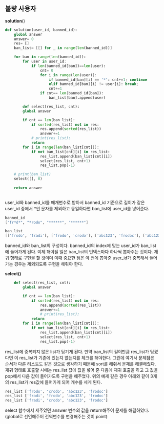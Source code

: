 ## 불량 사용자

**solution**()

```python
def solution(user_id, banned_id):
    global answer
    answer= 0
    res= []
    ban_list= [[] for _ in range(len(banned_id))]

    for ban in range(len(banned_id)):
        for user in user_id:
            if len(banned_id[ban])==len(user):
                cnt= 0
                for i in range(len(user)):
                    if banned_id[ban][i] == '*': cnt+=1; continue
                    elif banned_id[ban][i] != user[i]: break;
                    cnt+=1
                if cnt== len(banned_id[ban]):
                    ban_list[ban].append(user)

        def select(res_list, cnt):
        global answer

        if cnt == len(ban_list):
            if sorted(res_list) not in res:
                res.append(sorted(res_list))
                answer+=1
            # print(res_list);
            return
        for i in range(len(ban_list[cnt])):
            if not ban_list[cnt][i] in res_list:
                res_list.append(ban_list[cnt][i])
                select(res_list, cnt+1)
                res_list.pop(-1)

    # print(ban_list)
    select([], 0)
    
    return answer
    
```

user_id와 banned_id를 매개변수로 받아서 banned_id 기준으로 길이가 같은 user_id 중에서 *인 문자를 제외하고 동일하다면 ban_list에 user_id를 넣어준다.

```python
banned_id
["fr*d*", "*rodo", "******", "******"]

ban_list
[['frodo', 'fradi'], ['frodo', 'crodo'], ['abc123', 'frodoc'], ['abc123', 'frodoc']]
```

banned_id와 ban_list의 구성이다. banned_id의 index에 맞는 user_id가 ban_list에 들어가게 된다. 이제 해야될 일은 ban_list의 인덱스마다 하나씩 뽑아주는 것이다. 재귀 형태로 구현을 할 것이며 이때 중요한 점은 이 전에 뽑아준 user_id가 중복해서 들어가는 경우는 제외되도록 구현을 해줘야 한다.

**select()**

```python
    def select(res_list, cnt):
        global answer

        if cnt == len(ban_list):
            if sorted(res_list) not in res:
                res.append(sorted(res_list))
                answer+=1
            	# print(res_list);
            return
        for i in range(len(ban_list[cnt])):
            if not ban_list[cnt][i] in res_list:
                res_list.append(ban_list[cnt][i])
                select(res_list, cnt+1)
                res_list.pop(-1)
```

res_list에 중복되지 않은 list가 담기게 된다. 만약 ban_list의 길이만큼 res_list가 담겼다면 이 res_list가 기존에 있는지 없는지를 체크를 해야한다. 그런데 여기서 문제점은 순서가 다른 리스트도 같은 것으로 생각하기 때문에 sort를 해줘서 문제를 해결해줬다. 재귀 형태로 호출할 시에는 res_list 값에 값을 넣어 준 다음에 재귀 호출을 하고 그 값을 pop해서 다음 값이 들어가도록 구현을 해주었다. 위의 예제 같은 경우 아래와 같이 3개의 res_list가 res값에 들어가게 되어 개수를 세게 된다.

```python
res_list ['frodo', 'crodo', 'abc123', 'frodoc']
res_list ['fradi', 'frodo', 'abc123', 'frodoc']
res_list ['fradi', 'crodo', 'abc123', 'frodoc']
```

select 함수에서 세주었던 answer 변수의 값을 return해주어 문제를 해결하였다. (global로 선언해주어 전역변수를 변경해주는 것이 point)